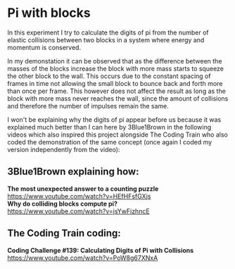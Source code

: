 # Pi with blocks

In this experiment I try to calculate the digits of pi from the number of elastic collisions between two blocks in a system where energy and momentum is conserved.

In my demonstation it can be observed that as the difference between the masses of the blocks increase the block with more mass starts to squeeze the other block to the wall. This occurs due to the constant spacing of frames in time not allowing the small block to bounce back and forth more than once per frame. This however does not affect the result as long as the block with more mass never reaches the wall, since the amount of collisions and therefore the number of impulses remain the same.

I won't be explaining why the digits of pi appear before us because it was explained much better than I can here by 3Blue1Brown in the following videos which also inspired this project alongside The Coding Train who also coded the demonstration of the same concept (once again I coded my version independently from the video):  

## 3Blue1Brown explaining how:  
**The most unexpected answer to a counting puzzle**  
https://www.youtube.com/watch?v=HEfHFsfGXjs  
**Why do colliding blocks compute pi?**  
https://www.youtube.com/watch?v=jsYwFizhncE

## The Coding Train coding:
**Coding Challenge #139: Calculating Digits of Pi with Collisions**  
https://www.youtube.com/watch?v=PoW8g67XNxA